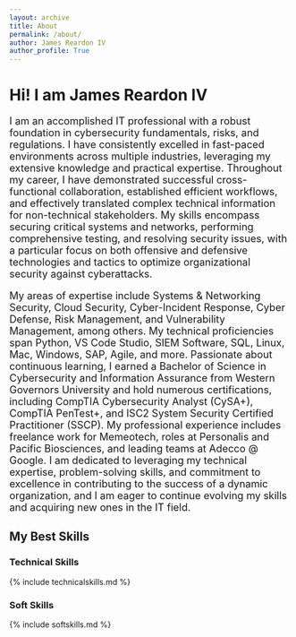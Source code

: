 ```yaml
---
layout: archive
title: About
permalink: /about/
author: James Reardon IV
author_profile: True
---
```


# Hi! I am James Reardon IV

<p style="font-size: 18px;">I am an accomplished IT professional with a robust foundation in cybersecurity fundamentals, risks, and regulations. I have consistently excelled in fast-paced environments across multiple industries, leveraging my extensive knowledge and practical expertise. Throughout my career, I have demonstrated successful cross-functional collaboration, established efficient workflows, and effectively translated complex technical information for non-technical stakeholders. My skills encompass securing critical systems and networks, performing comprehensive testing, and resolving security issues, with a particular focus on both offensive and defensive technologies and tactics to optimize organizational security against cyberattacks.</p>

<p style="font-size: 18px;">My areas of expertise include Systems & Networking Security, Cloud Security, Cyber-Incident Response, Cyber Defense, Risk Management, and Vulnerability Management, among others. My technical proficiencies span Python, VS Code Studio, SIEM Software, SQL, Linux, Mac, Windows, SAP, Agile, and more. Passionate about continuous learning, I earned a Bachelor of Science in Cybersecurity and Information Assurance from Western Governors University and hold numerous certifications, including CompTIA Cybersecurity Analyst (CySA+), CompTIA PenTest+, and ISC2 System Security Certified Practitioner (SSCP). My professional experience includes freelance work for Memeotech, roles at Personalis and Pacific Biosciences, and leading teams at Adecco @ Google. I am dedicated to leveraging my technical expertise, problem-solving skills, and commitment to excellence in contributing to the success of a dynamic organization, and I am eager to continue evolving my skills and acquiring new ones in the IT field.</p>

## My Best Skills
### Technical Skills

{% include technicalskills.md %}

### Soft Skills

{% include softskills.md %}